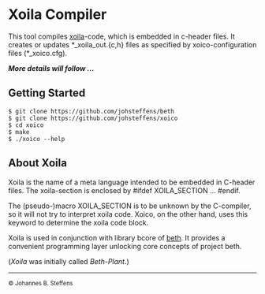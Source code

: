 # Xoila Compiler

This tool compiles [xoila](https://github.com/johsteffens/beth#xoila)-code, which is embedded in c-header files.
It creates or updates \*_xoila_out.{c,h} files as specified by xoico-configuration files (\*_xoico.cfg).

***More details will follow ...***

## Getting Started

```
$ git clone https://github.com/johsteffens/beth
$ git clone https://github.com/johsteffens/xoico
$ cd xoico
$ make
$ ./xoico --help
```

## About Xoila

Xoila is the name of a meta language intended to be embedded in C-header files.
The xoila-section is enclosed by #ifdef XOILA_SECTION ... #endif.

The (pseudo-)macro XOILA_SECTION is to be unknown by the C-compiler,
so it will not try to interpret xoila code.
Xoico, on the other hand, uses this keyword to determine the xoila code block.

Xoila is used in conjunction with library bcore of [beth](https://github.com/johsteffens/beth).
It provides a convenient programming layer unlocking core concepts of project beth.

(*Xoila* was initially called *Beth-Plant*.)

------

<sub>&copy; Johannes B. Steffens</sub>


